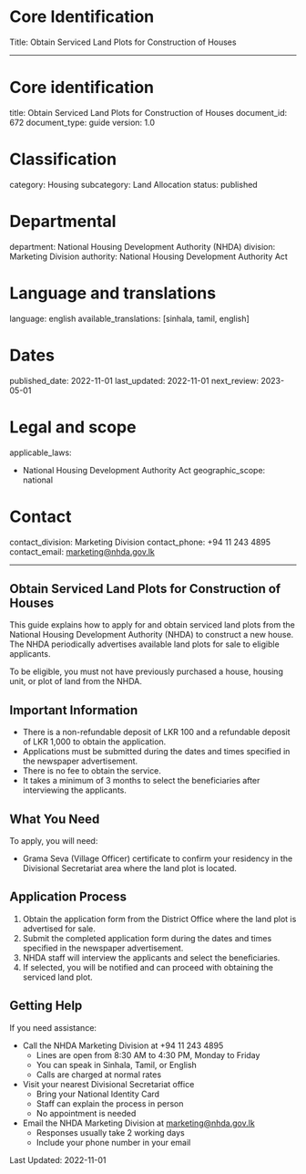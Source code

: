 # Core Identification
Title: Obtain Serviced Land Plots for Construction of Houses

---
# Core identification
title: Obtain Serviced Land Plots for Construction of Houses
document_id: 672
document_type: guide
version: 1.0

# Classification
category: Housing
subcategory: Land Allocation
status: published

# Departmental
department: National Housing Development Authority (NHDA)
division: Marketing Division
authority: National Housing Development Authority Act

# Language and translations
language: english
available_translations: [sinhala, tamil, english]

# Dates
published_date: 2022-11-01
last_updated: 2022-11-01
next_review: 2023-05-01

# Legal and scope
applicable_laws:
 - National Housing Development Authority Act
geographic_scope: national

# Contact
contact_division: Marketing Division
contact_phone: +94 11 243 4895
contact_email: marketing@nhda.gov.lk

---

## Obtain Serviced Land Plots for Construction of Houses

This guide explains how to apply for and obtain serviced land plots from the National Housing Development Authority (NHDA) to construct a new house. The NHDA periodically advertises available land plots for sale to eligible applicants.

To be eligible, you must not have previously purchased a house, housing unit, or plot of land from the NHDA.

## Important Information

- There is a non-refundable deposit of LKR 100 and a refundable deposit of LKR 1,000 to obtain the application.
- Applications must be submitted during the dates and times specified in the newspaper advertisement.
- There is no fee to obtain the service.
- It takes a minimum of 3 months to select the beneficiaries after interviewing the applicants.

## What You Need

To apply, you will need:

- Grama Seva (Village Officer) certificate to confirm your residency in the Divisional Secretariat area where the land plot is located.

## Application Process

1. Obtain the application form from the District Office where the land plot is advertised for sale.
2. Submit the completed application form during the dates and times specified in the newspaper advertisement.
3. NHDA staff will interview the applicants and select the beneficiaries.
4. If selected, you will be notified and can proceed with obtaining the serviced land plot.

## Getting Help

If you need assistance:

- Call the NHDA Marketing Division at +94 11 243 4895
    - Lines are open from 8:30 AM to 4:30 PM, Monday to Friday
    - You can speak in Sinhala, Tamil, or English
    - Calls are charged at normal rates
- Visit your nearest Divisional Secretariat office
    - Bring your National Identity Card
    - Staff can explain the process in person
    - No appointment is needed
- Email the NHDA Marketing Division at marketing@nhda.gov.lk
    - Responses usually take 2 working days
    - Include your phone number in your email

Last Updated: 2022-11-01